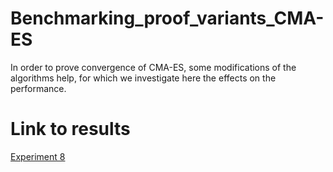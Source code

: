 # Benchmarking_proof_variants_CMA-ES
In order to prove convergence of CMA-ES, some modifications of the algorithms help, for which we investigate here the effects on the performance.

# Link to results
[Experiment 8](https://agissler.github.io/Benchmarking_proof_variants_CMA-ES/ppdata_experiment008/index.html)
